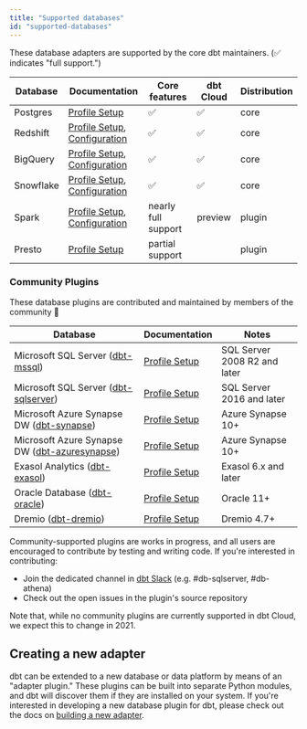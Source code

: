 ```yaml
---
title: "Supported databases"
id: "supported-databases"
---
```


These database adapters are supported by the core dbt maintainers. (✅ indicates "full support.")

| Database | Documentation | Core features | dbt Cloud | Distribution |
| -------- | ------------- | ------- | ------ | ---- |
| Postgres | [Profile Setup](postgres-profile) | ✅ | ✅  | core |
| Redshift | [Profile Setup](redshift-profile), [Configuration](redshift-configs) | ✅ | ✅  | core |
| BigQuery | [Profile Setup](bigquery-profile), [Configuration](bigquery-configs) | ✅  | ✅  | core |
| Snowflake | [Profile Setup](snowflake-profile), [Configuration](snowflake-configs) | ✅ | ✅  | core |
| Spark | [Profile Setup](spark-profile), [Configuration](spark-configs) | nearly full support | preview | plugin |
| Presto | [Profile Setup](presto-profile) | partial support |  | plugin |

###  Community Plugins

These database plugins are contributed and maintained by members of the community 🌱

| Database | Documentation | Notes |
| -------- | ------------- | ----- |
| Microsoft SQL Server ([dbt-mssql](https://github.com/jacobm001/dbt-mssql)) | [Profile Setup](mssql-profile) | SQL Server 2008 R2 and later |
| Microsoft SQL Server ([dbt-sqlserver](https://github.com/mikaelene/dbt-sqlserver)) | [Profile Setup](mssql-profile) | SQL Server 2016 and later 
| Microsoft Azure Synapse DW ([dbt-synapse](https://github.com/swanderz/dbt-synapse)) | [Profile Setup](../reference/warehouse-profiles/azuresynapse-profile.md) | Azure Synapse 10+ 
| Microsoft Azure Synapse DW ([dbt-azuresynapse](https://github.com/embold-health/dbt-azuresynapse)) | [Profile Setup](azuresynapse-profile) | Azure Synapse 10+ 
| Exasol Analytics ([dbt-exasol](https://github.com/tglunde/dbt-exasol)) | [Profile Setup](exasol-profile) | Exasol 6.x and later |
| Oracle Database ([dbt-oracle](https://github.com/techindicium/dbt-oracle)) | [Profile Setup](oracle-profile) | Oracle 11+ |
| Dremio ([dbt-dremio](https://github.com/fabrice-etanchaud/dbt-dremio)) | [Profile Setup](dremio-profile) | Dremio 4.7+ |

Community-supported plugins are works in progress, and all users are encouraged to contribute by testing and writing code. If you're interested in contributing:
- Join the dedicated channel in [dbt Slack](https://community.getdbt.com/) (e.g. #db-sqlserver, #db-athena)
- Check out the open issues in the plugin's source repository

Note that, while no community plugins are currently supported in dbt Cloud, we expect this to change in 2021.

## Creating a new adapter

dbt can be extended to a new database or data platform by means of an "adapter plugin." These plugins can be built into separate Python modules, and dbt will discover them if they are installed on your system. If you're interested in developing a new database plugin for dbt, please check out the docs on [building a new adapter](building-a-new-adapter).
